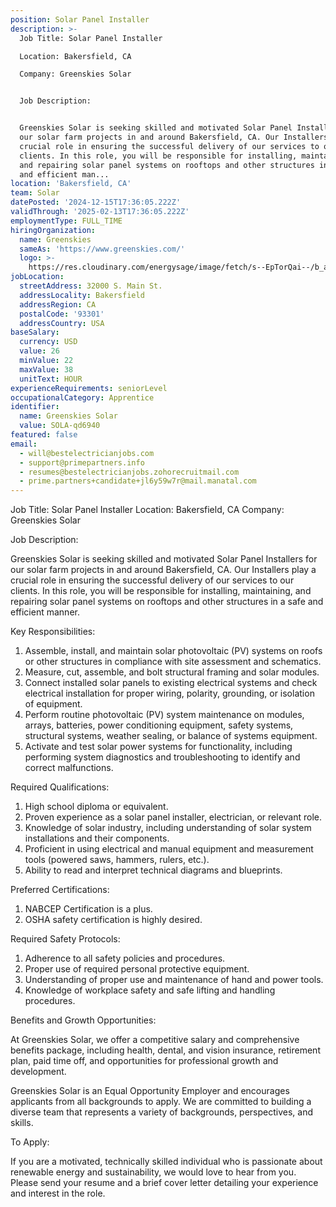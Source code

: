 ```yaml
---
position: Solar Panel Installer
description: >-
  Job Title: Solar Panel Installer

  Location: Bakersfield, CA

  Company: Greenskies Solar


  Job Description:


  Greenskies Solar is seeking skilled and motivated Solar Panel Installers for
  our solar farm projects in and around Bakersfield, CA. Our Installers play a
  crucial role in ensuring the successful delivery of our services to our
  clients. In this role, you will be responsible for installing, maintaining,
  and repairing solar panel systems on rooftops and other structures in a safe
  and efficient man...
location: 'Bakersfield, CA'
team: Solar
datePosted: '2024-12-15T17:36:05.222Z'
validThrough: '2025-02-13T17:36:05.222Z'
employmentType: FULL_TIME
hiringOrganization:
  name: Greenskies
  sameAs: 'https://www.greenskies.com/'
  logo: >-
    https://res.cloudinary.com/energysage/image/fetch/s--EpTorQai--/b_auto,c_pad,f_auto,h_200,q_auto,w_200/https://es-media-prod.s3.amazonaws.com/media/supplier/logo/source/Greenskies_Clean_Focus_Company.jpg
jobLocation:
  streetAddress: 32000 S. Main St.
  addressLocality: Bakersfield
  addressRegion: CA
  postalCode: '93301'
  addressCountry: USA
baseSalary:
  currency: USD
  value: 26
  minValue: 22
  maxValue: 38
  unitText: HOUR
experienceRequirements: seniorLevel
occupationalCategory: Apprentice
identifier:
  name: Greenskies Solar
  value: SOLA-qd6940
featured: false
email:
  - will@bestelectricianjobs.com
  - support@primepartners.info
  - resumes@bestelectricianjobs.zohorecruitmail.com
  - prime.partners+candidate+jl6y59w7r@mail.manatal.com
---
```




Job Title: Solar Panel Installer
Location: Bakersfield, CA
Company: Greenskies Solar

Job Description:

Greenskies Solar is seeking skilled and motivated Solar Panel Installers for our solar farm projects in and around Bakersfield, CA. Our Installers play a crucial role in ensuring the successful delivery of our services to our clients. In this role, you will be responsible for installing, maintaining, and repairing solar panel systems on rooftops and other structures in a safe and efficient manner. 

Key Responsibilities:

1. Assemble, install, and maintain solar photovoltaic (PV) systems on roofs or other structures in compliance with site assessment and schematics.
2. Measure, cut, assemble, and bolt structural framing and solar modules.
3. Connect installed solar panels to existing electrical systems and check electrical installation for proper wiring, polarity, grounding, or isolation of equipment.
4. Perform routine photovoltaic (PV) system maintenance on modules, arrays, batteries, power conditioning equipment, safety systems, structural systems, weather sealing, or balance of systems equipment.
5. Activate and test solar power systems for functionality, including performing system diagnostics and troubleshooting to identify and correct malfunctions.

Required Qualifications:

1. High school diploma or equivalent.
2. Proven experience as a solar panel installer, electrician, or relevant role.
3. Knowledge of solar industry, including understanding of solar system installations and their components.
4. Proficient in using electrical and manual equipment and measurement tools (powered saws, hammers, rulers, etc.).
5. Ability to read and interpret technical diagrams and blueprints.

Preferred Certifications:

1. NABCEP Certification is a plus.
2. OSHA safety certification is highly desired.

Required Safety Protocols:

1. Adherence to all safety policies and procedures.
2. Proper use of required personal protective equipment.
3. Understanding of proper use and maintenance of hand and power tools.
4. Knowledge of workplace safety and safe lifting and handling procedures.

Benefits and Growth Opportunities:

At Greenskies Solar, we offer a competitive salary and comprehensive benefits package, including health, dental, and vision insurance, retirement plan, paid time off, and opportunities for professional growth and development.

Greenskies Solar is an Equal Opportunity Employer and encourages applicants from all backgrounds to apply. We are committed to building a diverse team that represents a variety of backgrounds, perspectives, and skills.

To Apply:

If you are a motivated, technically skilled individual who is passionate about renewable energy and sustainability, we would love to hear from you. Please send your resume and a brief cover letter detailing your experience and interest in the role.